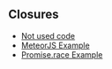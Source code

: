 ## Closures

* [Not used code](./NotUsedCode.md)
* [MeteorJS Example](./MeteorJSExample.md)
* [Promise.race Example](./Promise.race.md)
